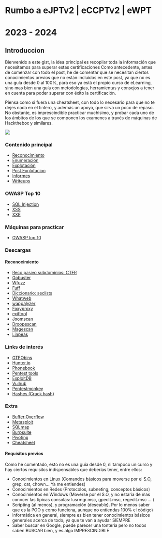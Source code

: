 # Rumbo a eJPTv2 | eCCPTv2 | eWPT
# 2023 - 2024
## Introduccion

Bienvenido a este gist, la idea principal es recopilar toda la información que necesitamos para superar estas certificaciones
Como antecedente, antes de comenzar con todo el post, he de comentar que se necesitan ciertos conocimientos previos que no están
incluídos en este post, ya que no es una guía desde 0 al 100%, para eso ya está el propio curso de eLearning, sino mas bien una guía
con metodologías, herramientas y consejos a tener en cuenta para poder superar con éxito la certificación.

Piensa como si fuera una cheatsheet, con todo lo necesario para que no te dejes nada en el tintero, y además un apoyo, que sirva
un poco de repaso. No obstante, es imprescindible practicar muchisimo, y probar cada uno de los ámbitos de los que se componen los examenes a través de máquinas de Hackthebox y similares.

<img align="center" src="https://raw.githubusercontent.com/glmbxecurity/assets/main/eJPT.png" />  

### Contenido principal  
- [Reconocimiento](https://github.com/glmbxecurity/eJPT2_eCCPT2_eWPT_Notes/blob/main/reco.md)
- [Enumeración](https://github.com/glmbxecurity/eJPT2_eCCPT2_eWPT_Notes/blob/main/enum.md)
- [Explotación](https://github.com/glmbxecurity/eJPT2_eCCPT2_eWPT_Notes/blob/main/explotacion.md)
- [Post Explotacion](https://github.com/glmbxecurity/eJPT2_eCCPT2_eWPT_Notes/blob/main/postexplotacion.md)
- [Informes]()
- [Writeups](https://github.com/glmbxecurity/eJPT2_eCCPT2_eWPT_Notes/blob/main/writeups.md)

### OWASP Top 10
- [SQL Injection](https://github.com/glmbxecurity/eJPT2_eCCPT2_eWPT_Notes/blob/main/sqlinjection.md)
- [XSS](https://github.com/glmbxecurity/eJPT2_eCCPT2_eWPT_Notes/blob/main/xss.md)
- [XXE](https://github.com/glmbxecurity/eJPT2_eCCPT2_eWPT_Notes/blob/main/xxe.md)

### Máquinas para practicar
- [OWASP top 10](https://github.com/glmbxecurity/eJPT2_eCCPT2_eWPT_Notes/blob/main/maquinasowasp.md)

### Descargas 
 #### Reconocimiento
 * [Reco pasivo subdominios: CTFR](https://github.com/UnaPibaGeek/ctfr)
 * [Gobuster](https://github.com/OJ/gobuster)
 * [Wfuzz](https://github.com/xmendez/wfuzz)
 * [Fuff](https://github.com/ffuf/ffuf)
 * [Diccionario: seclists](https://github.com/danielmiessler/SecLists)
 * [Whatweb](https://github.com/urbanadventurer/WhatWeb)
 * [wappalyzer](https://addons.mozilla.org/es/firefox/addon/wappalyzer/)
 * [Foxyproxy](https://addons.mozilla.org/es/firefox/addon/foxyproxy-basic/)
 * [exiftool](https://github.com/exiftool/exiftool)
 * [Joomscan](https://github.com/OWASP/joomscan)
 * [Droopescan](https://github.com/SamJoan/droopescan)
 * [Magescan](https://github.com/steverobbins/magescan)
 * [Linpeas](https://github.com/carlospolop/PEASS-ng/tree/master/linPEAS)
   


### Links de interés 
 * [GTFObins](https://github.com/exiftool/exiftool)
 * [Hunter.io](https://hunter.io/search/) 
 * [Phonebook](https://phonebook.cz/)
 * [Pentest tools](https://pentest-tools.com)
 * [ExploitDB](https://www.exploit-db.com/)
 * [Vulhub](https://github.com/vulhub/vulhub)
 * [Pentestmonkey](https://pentestmonkey.net/cheat-sheet/shells/reverse-shell-cheat-sheet)
 * [Hashes (Crack hash)](https://hashes.com/en/decrypt/hash)
   
### Extra 
- [Buffer Overflow]()  
- [Metasploit]()
- [SQLmap]()
- [Burpsuite]()
- [Pivoting]()
- [Cheatsheet]() 

#### Requisitos previos

Como he comentado, esto no es una guía desde 0, ni tampoco un curso y hay ciertos requisitos indispensables que deberías tener, entre ellos: 
- Conocimientos en Linux (Comandos básicos para moverse por el S.O, grep, cat, chown... Ya me entiendes)
- Conocimientos en Redes (Protocolos, subneting, conceptos básicos)
- Conocimientos en Windows (Moverse por el S.O, y no estaría de mas conocer las tipicas consolas: lusrmgr.msc, gpedit.msc, regedit.msc ... )
- Scripting (al menos), y programación (deseable). Por lo menos saber que es la POO y como funciona, aunque no entiendas 100% el código)
- Informática en general, siempre es bien tener conocimientos básicos generales acerca de todo, ya que te van a ayudar SIEMPRE
- Saber buscar en Google, puede parecer una tontería pero no todos saben BUSCAR bien, y es algo IMPRESCINDIBLE
